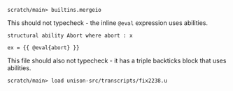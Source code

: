 ``` ucm :hide
scratch/main> builtins.mergeio
```

This should not typecheck - the inline `@eval` expression uses abilities.

``` unison :error
structural ability Abort where abort : x

ex = {{ @eval{abort} }}
```

This file should also not typecheck - it has a triple backticks block that uses abilities.

``` ucm :error
scratch/main> load unison-src/transcripts/fix2238.u
```
